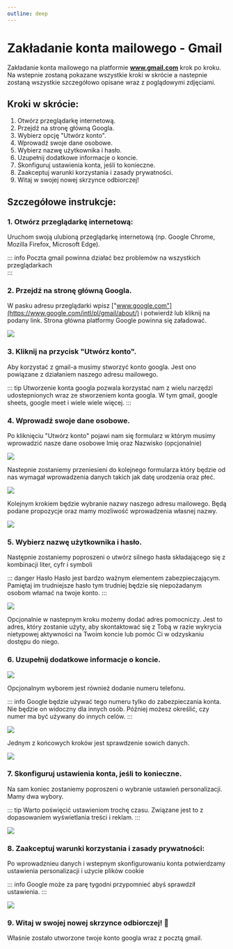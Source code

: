 ```yaml
---
outline: deep
---
```


# Zakładanie konta mailowego - Gmail

Zakładanie konta mailowego na platformie **www.gmail.com** krok po kroku. Na wstepnie zostaną pokazane wszystkie kroki w skrócie a nastepnie zostaną wszystkie szczegółowo opisane wraz z poglądowymi zdjęciami. 

## Kroki w skrócie:

1. Otwórz przeglądarkę internetową.
2. Przejdź na stronę główną Googla.
3. Wybierz opcję "Utwórz konto".
4. Wprowadź swoje dane osobowe.
5. Wybierz nazwę użytkownika i hasło.
6. Uzupełnij dodatkowe informacje o koncie.
7. Skonfiguruj ustawienia konta, jeśli to konieczne.
8. Zaakceptuj warunki korzystania i zasady prywatności.
9. Witaj w swojej nowej skrzynce odbiorczej!

## Szczegółowe instrukcje:

### 1. Otwórz przeglądarkę internetową:

Uruchom swoją ulubioną przeglądarkę internetową (np. Google Chrome, Mozilla Firefox, Microsoft Edge).

::: info
Poczta gmail powinna działać bez problemów na wszystkich przeglądarkach  
:::

### 2. Przejdź na stronę główną Googla.

W pasku adresu przeglądarki wpisz ["www.google.com"](https://www.google.com/intl/pl/gmail/about/) i potwierdź lub kliknij na podany link. Strona główna platformy Google powinna się załadować.

![](./public/google.png)

### 3. Kliknij na przycisk "Utwórz konto".

Aby korzystać z gmail-a musimy stworzyć konto googla. Jest ono powiązane z działaniem naszego adresu mailowego.

::: tip
Utworzenie konta googla pozwala korzystać nam z wielu narzędzi udostepnionych wraz ze stworzeniem konta googla. W tym gmail, google sheets, google meet i wiele wiele więcej.
:::

###  4. Wprowadź swoje dane osobowe.

Po kliknięciu "Utwórz konto" pojawi nam się formularz w którym musimy wprowadzić nasze dane osobowe Imię oraz Nazwisko (opcjonalnie)

![](./public/name.png)

Nastepnie zostaniemy przeniesieni do kolejnego formularza który będzie od nas wymagał wprowadzenia danych takich jak datę urodzenia oraz płeć. 

![](./public/data.png)

Kolejnym krokiem będzie wybranie nazwy naszego adresu mailowego. Będą podane propozycje oraz mamy mozliwość wprowadzenia własnej nazwy. 

![](./public/email.png)

### 5. Wybierz nazwę użytkownika i hasło.

Następnie zostaniemy poproszeni o utwórz silnego hasła składającego się z kombinacji liter, cyfr i symboli

::: danger Hasło
Hasło jest bardzo ważnym elementem zabezpieczającym. Pamiętaj im trudniejsze hasło tym trudniej będzie się niepożadanym osobom włamać na twoje konto.
:::

![](./public/pass.png)

Opcjonalnie w nastepnym kroku możemy dodać adres pomocniczy. Jest to adres, który zostanie użyty, aby skontaktować się z Tobą w razie wykrycia nietypowej aktywności na Twoim koncie lub pomóc Ci w odzyskaniu dostępu do niego.

### 6. Uzupełnij dodatkowe informacje o koncie.

![](./public/adress.png)

Opcjonalnym wyborem jest również dodanie numeru telefonu.

::: info
Google będzie używać tego numeru tylko do zabezpieczania konta. Nie będzie on widoczny dla innych osób. Później możesz określić, czy numer ma być używany do innych celów.
:::

![](./public/phone.png)

Jednym z końcowych kroków jest sprawdzenie sowich danych.

![](./public/info.png)

### 7. Skonfiguruj ustawienia konta, jeśli to konieczne.

Na sam koniec zostaniemy poproszeni o wybranie ustawień personalizacji. Mamy dwa wybory. 

::: tip
Warto poświęcić ustawieniom trochę czasu. Związane jest to z dopasowaniem wyświetlania treści i reklam.
:::

![](./public/setting.png)

### 8. Zaakceptuj warunki korzystania i zasady prywatności:

Po wprowadznieu danych i wstepnym skonfigurowaniu konta potwierdzamy ustawienia personalizacji i użycie plików cookie

::: info
Google może za parę tygodni przypomnieć abyś sprawdził ustawienia.
:::

![](./public/cookie.png)

### 9. Witaj w swojej nowej skrzynce odbiorczej! 💌

Właśnie zostało utworzone twoje konto googla wraz z pocztą gmail.  

